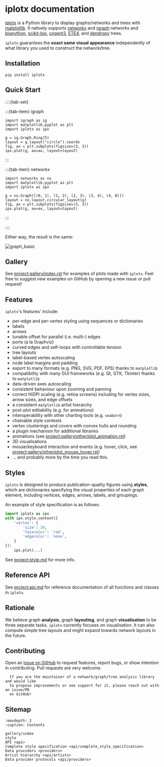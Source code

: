 # iplotx documentation

[iplotx](https://github.com/fabilab/iplotx) is a Python library to display graphs/networks and trees with [matplotlib](https://matplotlib.org/). It natively supports [networkx](https://networkx.org/) and [igraph](https://python.igraph.org/) networks and [biopython](https://biopython.org/), [scikit-bio](https://scikit.bio/), [cogent3](https://cogent3.org/), [ETE4](https://etetoolkit.github.io/ete/), and [dendropy](https://jeetsukumaran.github.io/DendroPy/index.html) trees.

`iplotx` guarantees the **exact same visual appearance** independently of what library you used to construct the network/tree.

## Installation
```
pip install iplotx
```


## Quick Start
::::{tab-set}

:::{tab-item} igraph

```
import igraph as ig
import matplotlib.pyplot as plt
import iplotx as ipx

g = ig.Graph.Ring(5)
layout = g.layout("circle").coords
fig, ax = plt.subplots(figsize=(3, 3))
ipx.plot(g, ax=ax, layout=layout)
```



:::

:::{tab-item} networkx
```
import networkx as nx
import matplotlib.pyplot as plt
import iplotx as ipx

g = nx.Graph([(0, 1), (1, 2), (2, 3), (3, 4), (4, 0)])
layout = nx.layout.circular_layout(g)
fig, ax = plt.subplots(figsize=(3, 3))
ipx.plot(g, ax=ax, layout=layout)
```

:::

::::

Either way, the result is the same:

![graph_basic](_static/graph_basic.png)

## Gallery
See <project:gallery/index.rst> for examples of plots made with `iplotx`. Feel free to suggest new examples on GitHub by opening a new issue or pull request!

## Features
`iplotx`'s features' include:
- per-edge and per-vertex styling using sequences or dictionaries
- labels
- arrows
- tunable offset for parallel (i.e. multi-) edges
- ports (a la Graphviz)
- curved edges and self-loops with controllable tension
- tree layouts
- label-based vertex autoscaling
- node label margins and padding
- export to many formats (e.g. PNG, SVG, PDF, EPS) thanks to `matplotlib`
- compatibility with many GUI frameworks (e.g. Qt, GTK, Tkinter) thanks to `matplotlib`
- data-driven axes autoscaling
- consistent behaviour upon zooming and panning
- correct HiDPI scaling (e.g. retina screens) including for vertex sizes, arrow sizes, and edge offsets
- a consistent `matplotlib` artist hierarchy
- post-plot editability (e.g. for animations)
- interoperability with other charting tools (e.g. `seaborn`)
- chainable style contexts
- vertex clusterings and covers with convex hulls and rounding
- a plugin mechanism for additional libraries
- animations (see <project:gallery/other/plot_animation.rst>)
- 3D visualisations
- mouse/keyboard interaction and events (e.g. hover, click, see <project:gallery/other/plot_mouse_hover.rst>)
- ... and probably more by the time you read this.

## Styles
`iplotx` is designed to produce publication-quality figures using **styles**, which are dictionaries specifying the visual properties of each graph element, including vertices, edges, arrows, labels, and groupings.

An example of style specification is as follows:

```python
import iplotx as ipx
with ipx.style.context({
    'vertex': {
        'size': 30,
        'facecolor': 'red',
        'edgecolor': 'none',
    }
}):
    ipx.plot(...)
```

See <project:style.md> for more info.

## Reference API
See <project:api.md> for reference documentation of all functions and classes in `iplotx`.

## Rationale
We believe graph **analysis**, graph **layouting**, and graph **visualisation** to be three separate tasks. `iplotx` currently focuses on visualisation. It can also compute simple tree layouts and might expand towards network layouts in the future.

## Contributing
Open an [issue on GitHub](https://github.com/fabilab/iplotx/issues) to request features, report bugs, or show intention in contributing. Pull requests are very welcome.

```{important}
  If you are the maintainer of a network/graph/tree analysis library and would like
  to propose improvements or see support for it, please reach out with an issue/PR
  on GitHub!
```

## Sitemap
```{toctree}
:maxdepth: 2
:caption: Contents

gallery/index
style
API <api>
Complete style specification <api/complete_style_specification>
Data providers <providers>
Artist hierarchy <api/artists>
Data provider protocols <api/providers>
```
